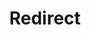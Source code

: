 ﻿---
layout: src/layouts/Redirect.astro
title: Redirect
redirect: https://octopus.com/docs/deployments/databases/sql-server
pubDate:  2023-01-01
navSearch: false
navSitemap: false
navMenu: false
---
